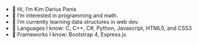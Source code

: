 - 👋 Hi, I’m Kim Darius Panis
- 👀 I’m interested in programming and math. 
- 🌱 I’m currently learning data structures in web dev. 
- 🔧 Languages I know: C, C++, C#, Python, Javascript, HTML5, and CSS3
- 🥽 Frameworks I know: Bootstrap 4, Express.js
<!---
WhooperDar/WhooperDar is a ✨ special ✨ repository because its `README.md` (this file) appears on your GitHub profile.
You can click the Preview link to take a look at your changes.
--->
